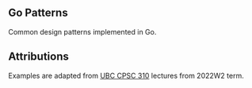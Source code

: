 ## Go Patterns
Common design patterns implemented in Go.

## Attributions
Examples are adapted from [UBC CPSC 310](https://github.com/ubccpsc/310) lectures from 2022W2 term.

